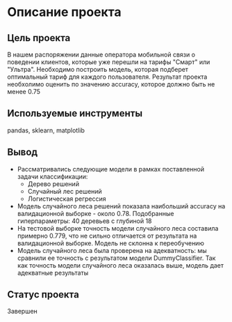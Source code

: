 # Описание проекта
## Цель проекта
В нашем распоряжении данные оператора мобильной связи о поведении клиентов, которые уже перешли на тарифы "Смарт" или "Ультра". Необходимо построить модель, которая подберет оптимальный тариф для каждого пользователя. Результат проекта необхолимо оценить по значению accuracy, которое должно быть не менее 0.75

## Используемые инструменты
pandas, sklearn, matplotlib

## Вывод
- Рассматривались следующие модели в рамках поставленной задачи классификации:
  - Дерево решений
  - Случайный лес решений
  - Логистическая регрессия
- Модель случайного леса решений показала наибольший accuracy на валидационной выборке - около 0.78. Подобранные гиперпараметры: 40 деревьев с глубиной 18
- На тестовой выборке точность модели случайного леса составила примерно 0.779, что не сильно отличается от результата на валидационной выборке. Модель не склонна к переобучению
- Модель случайного леса была проверена на адекватность: мы сравнили ее точность с результатом модели DummyClassifier. Так как точность модели случайного леса оказалась выше, модель дает адекватные результаты
  
## Статус проекта
Завершен
